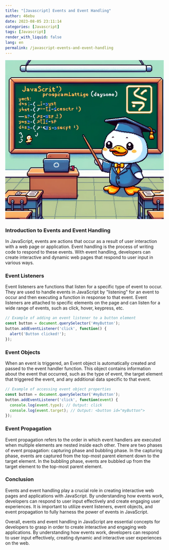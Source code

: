 ```yaml
---
title: "[Javascript] Events and Event Handling"
author: 46ebu
date: 2023-08-05 23:11:14 
categories: [Javascript]
tags: [Javascript]
render_with_liquid: false
lang: en
permalink: /javascript-events-and-event-handling
---
```


![Intro](/assets/img/post/javascript.png)
### Introduction to Events and Event Handling

In JavaScript, events are actions that occur as a result of user interaction with a web page or application. Event handling is the process of writing code to respond to these events. With event handling, developers can create interactive and dynamic web pages that respond to user input in various ways.

### Event Listeners

Event listeners are functions that listen for a specific type of event to occur. They are used to handle events in JavaScript by "listening" for an event to occur and then executing a function in response to that event. Event listeners are attached to specific elements on the page and can listen for a wide range of events, such as click, hover, keypress, etc.

```javascript
// Example of adding an event listener to a button element
const button = document.querySelector('#myButton');
button.addEventListener('click', function() {
  alert('Button clicked!');
});
```

### Event Objects

When an event is triggered, an Event object is automatically created and passed to the event handler function. This object contains information about the event that occurred, such as the type of event, the target element that triggered the event, and any additional data specific to that event.

```javascript
// Example of accessing event object properties
const button = document.querySelector('#myButton');
button.addEventListener('click', function(event) {
  console.log(event.type); // Output: click
  console.log(event.target); // Output: <button id="myButton">
});
```

### Event Propagation

Event propagation refers to the order in which event handlers are executed when multiple elements are nested inside each other. There are two phases of event propagation: capturing phase and bubbling phase. In the capturing phase, events are captured from the top-most parent element down to the target element. In the bubbling phase, events are bubbled up from the target element to the top-most parent element.

### Conclusion

Events and event handling play a crucial role in creating interactive web pages and applications with JavaScript. By understanding how events work, developers can respond to user input effectively and create engaging user experiences. It is important to utilize event listeners, event objects, and event propagation to fully harness the power of events in JavaScript.

Overall, events and event handling in JavaScript are essential concepts for developers to grasp in order to create interactive and engaging web applications. By understanding how events work, developers can respond to user input effectively, creating dynamic and interactive user experiences on the web.
